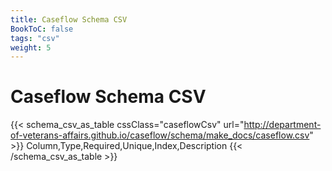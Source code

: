 ```yaml
---
title: Caseflow Schema CSV
BookToC: false
tags: "csv"
weight: 5
---
```


# Caseflow Schema CSV

{{< schema_csv_as_table cssClass="caseflowCsv" url="http://department-of-veterans-affairs.github.io/caseflow/schema/make_docs/caseflow.csv" >}}
  Column,Type,Required,Unique,Index,Description
{{< /schema_csv_as_table >}}